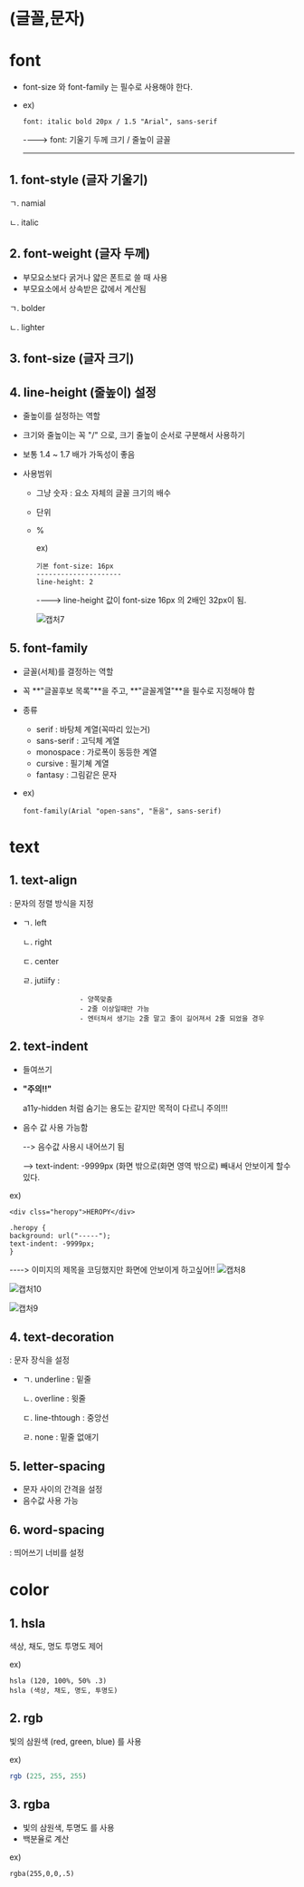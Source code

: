 # (글꼴,문자)

# font 

- font-size 와 font-family 는 필수로 사용해야 한다.

- ex) 

  ```
  font: italic bold 20px / 1.5 "Arial", sans-serif
  ```

  ----> font: 기울기 두께 크기 / 줄높이 글꼴

  ___

  

## 1. font-style (글자 기울기)

ㄱ. namial

ㄴ. italic

## 2. font-weight (글자 두께)

- 부모요소보다 굵거나 얇은 폰트로 쓸 때 사용
- 부모요소에서 상속받은 값에서 계산됨

ㄱ. bolder

ㄴ. lighter

## 3. font-size (글자 크기)

## 4. line-height (줄높이) 설정

- 줄높이를 설정하는 역할

- 크기와 줄높이는 꼭 "/" 으로,  크기 줄높이 순서로 구분해서 사용하기

- 보통 1.4 ~ 1.7 배가 가독성이 좋음

- 사용범위

  - 그냥 숫자 : 요소 자체의 글꼴 크기의 배수 

  - 단위

  - %

    ex) 

    ```
    기본 font-size: 16px
    ---------------------
    line-height: 2
    ```

    ----> line-height 값이 font-size 16px 의 2배인 32px이 됨.

    ![캡처7](https://user-images.githubusercontent.com/62126380/77647570-fa6fab80-6fa9-11ea-8697-860bc51cf7bb.PNG)

## 5. font-family

- 글꼴(서체)를 결정하는 역할

- 꼭 **"글꼴후보 목록"**을 주고, **"글꼴계열"**을 필수로 지정해야 함

- 종류

  - serif : 바탕체 계열(꼭따리 있는거)
  - sans-serif : 고딕체 계열
  - monospace : 가로폭이 동등한 계열
  - cursive : 필기쳬 계열
  - fantasy : 그림같은 문자

- ex)

  ``` 
  font-family(Arial "open-sans", "돋움", sans-serif)
  ```

# text

## 1. text-align

: 문자의 정렬 방식을 지정

- ㄱ. left

  ㄴ. right

  ㄷ. center

  ㄹ. jutiify :  

  					- 양쪽맞춤
  					- 2줄 이상일때만 가능
  					- 엔터쳐서 생기는 2줄 말고 줄이 길어져서 2줄 되었을 경우

## 2. text-indent

- 들여쓰기

- **"주의!!"** 

  a11y-hidden 처럼 숨기는 용도는 같지만 목적이 다르니 주의!!!

- 음수 값 사용 가능함 

  --> 음수값 사용시 내어쓰기 됨

  --> text-indent: -9999px (화면 밖으로(화면 영역 밖으로) 빼내서 안보이게 할수 있다.

ex)

```
<div clss="heropy">HEROPY</div>

.heropy {
background: url("-----"); 
text-indent: -9999px;
}
```

 ----> 이미지의 제목을 코딩했지만 화면에 안보이게 하고싶어!!
![캡처8](https://user-images.githubusercontent.com/62126380/77722280-a4921680-7030-11ea-9402-ea216d961ef0.PNG)

![캡처10](https://user-images.githubusercontent.com/62126380/77722307-bd9ac780-7030-11ea-92df-0785bb46e526.PNG)

![캡처9](https://user-images.githubusercontent.com/62126380/77722326-cc817a00-7030-11ea-8414-e9021103d70c.PNG)

## 4. text-decoration

: 문자 장식을 설정

- ㄱ. underline : 밑줄

  ㄴ. overline : 윗줄

  ㄷ. line-thtough : 중앙선

  ㄹ. none :  밑줄 없애기

## 5. letter-spacing

- 문자 사이의 간격을 설정
- 음수값 사용 가능

## 6. word-spacing

: 띄어쓰기 너비를 설정

# color

## 1. hsla

색상, 채도, 명도 투명도 제어

ex)

```
hsla (120, 100%, 50% .3)
hsla (색상, 채도, 명도, 투명도)
```

## 2. rgb

빛의 삼원색 (red, green, blue) 를 사용

ex)

``` r
rgb (225, 255, 255)
```

## 3. rgba

- 빛의 삼원색, 투명도 를 사용
- 백분율로 계산

ex)

```
rgba(255,0,0,.5)
```